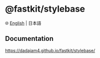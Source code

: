# @fastkit/stylebase

🌐 [English](https://github.com/dadajam4/fastkit/blob/main/packages/stylebase/README.md) | 日本語

## Documentation
https://dadajam4.github.io/fastkit/stylebase/
